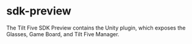 # sdk-preview
The Tilt Five SDK Preview contains the Unity plugin, which exposes the Glasses, Game Board, and Tilt Five Manager.
